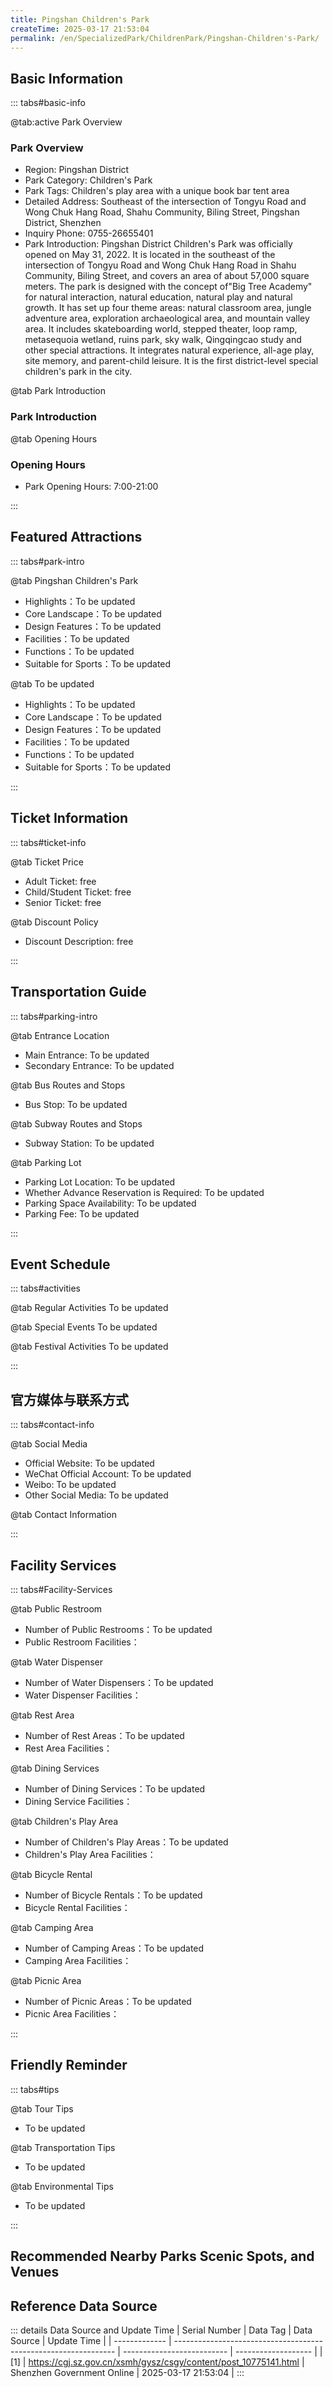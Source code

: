 ```yaml
---
title: Pingshan Children's Park
createTime: 2025-03-17 21:53:04
permalink: /en/SpecializedPark/ChildrenPark/Pingshan-Children's-Park/
---
```



<script setup>
import ImageSwiper from '/.vuepress/theme/components/ImageSwiper.vue'
// 轮播图数据
const swiperItems = [
    {
                link: 'https://cgj.sz.gov.cn/img/4/4005/4005915/10775141.png',
                title: 'Pingshan Childrens Park',
                description: '',
                author: 'Shenzhen Government Online',
                date: '2025/03/17'
                },
  {
                link: 'https://cgj.sz.gov.cn/img/4/4005/4005915/10775141.png',
                title: 'Pingshan Childrens Park',
                description: '',
                author: 'Shenzhen Government Online',
                date: '2025/03/17'
                }
]
// 配置项
const swiperConfig = {
  height: 500,
  showInfo: true
}
</script>
<!-- 轮播图组件 -->
<ImageSwiper :items="swiperItems" :config="swiperConfig" />



## Basic Information

::: tabs#basic-info

@tab:active Park Overview
### Park Overview
- Region: Pingshan District
- Park Category: Children's Park
- Park Tags: Children's play area with a unique book bar tent area
- Detailed Address: Southeast of the intersection of Tongyu Road and Wong Chuk Hang Road, Shahu Community, Biling Street, Pingshan District, Shenzhen
- Inquiry Phone: 0755-26655401
- Park Introduction: Pingshan District Children's Park was officially opened on May 31, 2022. It is located in the southeast of the intersection of Tongyu Road and Wong Chuk Hang Road in Shahu Community, Biling Street, and covers an area of about 57,000 square meters. The park is designed with the concept of"Big Tree Academy" for natural interaction, natural education, natural play and natural growth. It has set up four theme areas: natural classroom area, jungle adventure area, exploration archaeological area, and mountain valley area. It includes skateboarding world, stepped theater, loop ramp, metasequoia wetland, ruins park, sky walk, Qingqingcao study and other special attractions. It integrates natural experience, all-age play, site memory, and parent-child leisure. It is the first district-level special children's park in the city.

@tab Park Introduction
### Park Introduction
@tab Opening Hours
### Opening Hours
- Park Opening Hours: 7:00-21:00

:::

## Featured Attractions

::: tabs#park-intro

@tab Pingshan Children's Park
<ImageCard
image="https://cgj.sz.gov.cn/images/index20230710_1.png"
    title="Pingshan Children's Park"
    description="The construction of Pingshan Children's Park has four highlights: First, native tree species and natural ecology. In accordance with the principles of original ecology, close to nature, and less tree relocation, the park completely retains the original lychee forest within the construction scope, and through the bottom vegetation combing, supplemented by balance beams and other facilities, it creates a parent-child play space under the forest for children to play, rest, and climb. Second, it is based on the terrain and adapted to local conditions. The park adheres to the concept of respecting and protecting nature, fully utilizes the original topography and mountain resources of the site, and preserves the original natural mountain features and plant community diversity to the maximum extent. It also cleverly integrates the natural topography with children's amusement facilities, and makes up for the height difference through stepped platforms and aerial corridors. At the same time, ladders, zip lines and other amusement facilities are set up using the height difference. The third is natural power and wild fun exploration. The park is mainly based on natural interaction, with 20 non-powered game equipment such as branch forest secrets, wonderful slides, desert ladders, dynamic castles, fun crawling nets, and water power parks, so that the 'unplugged' childhood is still full of power, reducing children's dependence on finished products and electric equipment, allowing children to experience and learn about nature in play, stimulate creativity, imagination and cooperation in exploration, and increase parent-child interaction. Fourth, the functions are complex and co-built and shared. "
    date=""
    author="Shenzhen Government Online"
/>


- Highlights：To be updated
- Core Landscape：To be updated
- Design Features：To be updated
- Facilities：To be updated
- Functions：To be updated
- Suitable for Sports：To be updated

@tab To be updated
<ImageCard
image="https://cgj.sz.gov.cn/images/index20230710_1.png"
    title="Pingshan Children's Park"
    description="The construction of Pingshan Children's Park has four highlights: First, native tree species and natural ecology. In accordance with the principles of original ecology, close to nature, and less tree relocation, the park completely retains the original lychee forest within the construction scope, and through the bottom vegetation combing, supplemented by balance beams and other facilities, it creates a parent-child play space under the forest for children to play, rest, and climb. Second, it is based on the terrain and adapted to local conditions. The park adheres to the concept of respecting and protecting nature, fully utilizes the original topography and mountain resources of the site, and preserves the original natural mountain features and plant community diversity to the maximum extent. It also cleverly integrates the natural topography with children's amusement facilities, and makes up for the height difference through stepped platforms and aerial corridors. At the same time, ladders, zip lines and other amusement facilities are set up using the height difference. The third is natural power and wild fun exploration. The park is mainly based on natural interaction, with 20 non-powered game equipment such as branch forest secrets, wonderful slides, desert ladders, dynamic castles, fun crawling nets, and water power parks, so that the 'unplugged' childhood is still full of power, reducing children's dependence on finished products and electric equipment, allowing children to experience and learn about nature in play, stimulate creativity, imagination and cooperation in exploration, and increase parent-child interaction. Fourth, the functions are complex and co-built and shared. "
    date=""
    author="Shenzhen Government Online"
/>


- Highlights：To be updated
- Core Landscape：To be updated
- Design Features：To be updated
- Facilities：To be updated
- Functions：To be updated
- Suitable for Sports：To be updated

:::

## Ticket Information

::: tabs#ticket-info

@tab Ticket Price
- Adult Ticket: free
- Child/Student Ticket: free
- Senior Ticket: free

@tab Discount Policy
- Discount Description: free

:::

## Transportation Guide

::: tabs#parking-intro

@tab Entrance Location
- Main Entrance: To be updated
- Secondary Entrance: To be updated

@tab Bus Routes and Stops
- Bus Stop: To be updated

@tab Subway Routes and Stops
- Subway Station: To be updated

@tab Parking Lot
- Parking Lot Location: To be updated
- Whether Advance Reservation is Required: To be updated
- Parking Space Availability: To be updated
- Parking Fee: To be updated

:::

## Event Schedule

::: tabs#activities

@tab Regular Activities
To be updated

@tab Special Events
To be updated

@tab Festival Activities
To be updated

:::

## 官方媒体与联系方式

::: tabs#contact-info

@tab Social Media
- Official Website: To be updated
- WeChat Official Account: To be updated
- Weibo: To be updated
- Other Social Media: To be updated

@tab Contact Information

:::

## Facility Services

::: tabs#Facility-Services

@tab Public Restroom
- Number of Public Restrooms：To be updated
- Public Restroom Facilities：

@tab Water Dispenser
- Number of Water Dispensers：To be updated
- Water Dispenser Facilities：

@tab Rest Area
- Number of Rest Areas：To be updated
- Rest Area Facilities：

@tab Dining Services
- Number of Dining Services：To be updated
- Dining Service Facilities：

@tab Children's Play Area
- Number of Children's Play Areas：To be updated
- Children's Play Area Facilities：

@tab Bicycle Rental
- Number of Bicycle Rentals：To be updated
- Bicycle Rental Facilities：

@tab Camping Area
- Number of Camping Areas：To be updated
- Camping Area Facilities：

@tab Picnic Area
- Number of Picnic Areas：To be updated
- Picnic Area Facilities：

:::

## Friendly Reminder

::: tabs#tips

@tab Tour Tips
- To be updated

@tab Transportation Tips
- To be updated

@tab Environmental Tips
- To be updated

:::

## Recommended Nearby Parks Scenic Spots, and Venues

<CardGrid>
  <ImageCard
        image="https://cgj.sz.gov.cn/img/4/4005/4005922/10775144.jpg"
        title="Binhai Cultural Park"
        description="Park Introduction The Binhai Cultural Park is divided into three major areas: the central cultural theme, the eastern art theme, and the western sports theme. T"
        href="/en/ComprehensivePark/Binhai-Cultural-Park/"
        author="Shenzhen Government Online"
        date="2025/01/02"
      />
      <ImageCard
        image="https://cgj.sz.gov.cn/img/4/4005/4005922/10775144.jpg"
        title="Binhai Cultural Park"
        description="Park Introduction The Binhai Cultural Park is divided into three major areas: the central cultural theme, the eastern art theme, and the western sports theme. T"
        href="/en/ComprehensivePark/Binhai-Cultural-Park/"
        author="Shenzhen Government Online"
        date="2025/01/02"
      />
    </CardGrid>


## Reference Data Source

::: details Data Source and Update Time
| Serial Number | Data Tag                                                        | Data Source                | Update Time         |
| ------------- | --------------------------------------------------------------- | -------------------------- | ------------------- |
| [1]           | https://cgj.sz.gov.cn/xsmh/gysz/csgy/content/post_10775141.html | Shenzhen Government Online | 2025-03-17 21:53:04 |
:::

